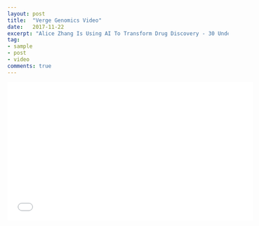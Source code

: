 ```yaml
---
layout: post
title:  "Verge Genomics Video"
date:   2017-11-22
excerpt: "Alice Zhang Is Using AI To Transform Drug Discovery - 30 Under 30 | Forbes"
tag:
- sample
- post
- video
comments: true
---
```

<iframe width="560" height="315" src="//www.youtube.com/embed/t7bNe_Y2Pag" frameborder="0"> </iframe>

